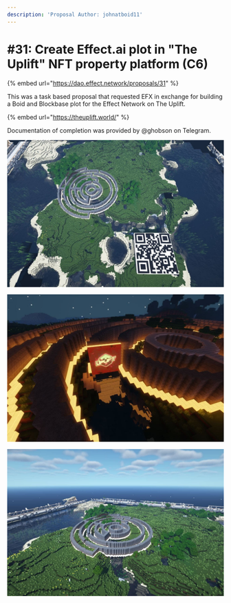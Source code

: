 ```yaml
---
description: 'Proposal Author: johnatboid11'
---
```


# \#31: Create Effect.ai plot in "The Uplift" NFT property platform \(C6\)

{% embed url="https://dao.effect.network/proposals/31" %}

This was a task based proposal that requested EFX in exchange for building a Boid and Blockbase plot for the Effect Network on The Uplift. 

{% embed url="https://theuplift.world/" %}

Documentation of completion was provided by @ghobson on Telegram. 

![](../.gitbook/assets/p31-3.jpg)

 

![](../.gitbook/assets/p31-2.jpg)

![](../.gitbook/assets/p31-1.jpg)

